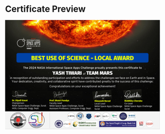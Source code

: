 # Certificate Preview

![Yash Tiwari - Team Mars](https://github.com/ctrly4sh/Certifiactes/blob/main/Yash%20Tiwari%20-%20Team%20Mars.png?raw=true)
